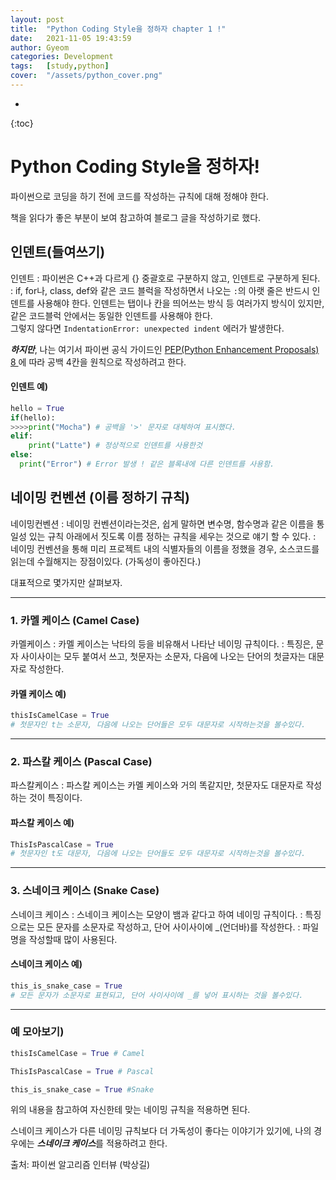 ```yaml
---
layout: post
title:  "Python Coding Style을 정하자 chapter 1 !"
date:   2021-11-05 19:43:59
author: Gyeom
categories: Development
tags:	[study,python]
cover:  "/assets/python_cover.png"
---
```

- 
{:toc}

# Python Coding Style을 정하자!

파이썬으로 코딩을 하기 전에 코드를 작성하는 규칙에 대해 정해야 한다.  

책을 읽다가 좋은 부분이 보여 참고하여 블로그 글을 작성하기로 했다. 

## 인덴트(들여쓰기)

인덴트
: 파이썬은 C++과 다르게 {} 중괄호로 구분하지 않고, 인덴트로 구분하게 된다.  
: if, for나, class, def와 같은 코드 블럭을 작성하면서 나오는 <code>:</code>의 아랫 줄은 반드시 인덴트를 사용해야 한다. 인덴트는 탭이나 칸을 띄어쓰는 방식 등 여러가지 방식이 있지만, 같은 코드블럭 안에서는 동일한 인덴트를 사용해야 한다.  
그렇지 않다면 <code>IndentationError: unexpected indent</code> 에러가 발생한다.

***하지만***,  나는 여기서 파이썬 공식 가이드인 <a href="https://www.python.org/dev/peps/pep-0008/">PEP(Python Enhancement Proposals) 8 </a>에 따라 공백 4칸을 원칙으로 작성하려고 한다.

#### 인덴트 예)

``` python
hello = True
if(hello):
>>>>print("Mocha") # 공백을 '>' 문자로 대체하여 표시했다.
elif:
    print("Latte") # 정상적으로 인덴트를 사용한것
else:
  print("Error") # Error 발생 ! 같은 블록내에 다른 인덴트를 사용함. 
```

## 네이밍 컨벤션 (이름 정하기 규칙)

네이밍컨벤션
: 네이밍 컨벤션이라는것은, 쉽게 말하면 변수명, 함수명과 같은 이름을 통일성 있는 규칙 아래에서 짓도록 이름 정하는 규칙을 세우는 것으로 얘기 할 수 있다.
: 네이밍 컨벤션을 통해 미리 프로젝트 내의 식별자들의 이름을 정했을 경우, 소스코드를 읽는데 수월해지는 장점이있다. (가독성이 좋아진다.)
  
대표적으로 몇가지만 살펴보자.
<hr>

### 1. 카멜 케이스 (Camel Case)
카멜케이스
: 카멜 케이스는 낙타의 등을 비유해서 나타난 네이밍 규칙이다.
: 특징은, 문자 사이사이는 모두 붙여서 쓰고, 첫문자는 소문자, 다음에 나오는 단어의 첫글자는 대문자로 작성한다.

#### 카멜 케이스 예)
``` python
thisIsCamelCase = True 
# 첫문자인 t는 소문자, 다음에 나오는 단어들은 모두 대문자로 시작하는것을 볼수있다.
```
<hr>

### 2. 파스칼 케이스 (Pascal Case)
파스칼케이스
: 파스칼 케이스는 카멜 케이스와 거의 똑같지만, 첫문자도 대문자로 작성하는 것이 특징이다.

#### 파스칼 케이스 예)
``` python
ThisIsPascalCase = True 
# 첫문자인 t도 대문자, 다음에 나오는 단어들도 모두 대문자로 시작하는것을 볼수있다.
```
<hr>

### 3. 스네이크 케이스 (Snake Case)
스네이크 케이스
: 스네이크 케이스는 모양이 뱀과 같다고 하여 네이밍 규칙이다.
: 특징으로는 모든 문자를 소문자로 작성하고, 단어 사이사이에 _(언더바)를 작성한다.
: 파일 명을 작성할때 많이 사용된다.  

#### 스네이크 케이스 예)
``` python
this_is_snake_case = True 
# 모든 문자가 소문자로 표현되고, 단어 사이사이에 _를 넣어 표시하는 것을 볼수있다.
```
<hr>

### 예 모아보기)
``` python
thisIsCamelCase = True # Camel

ThisIsPascalCase = True # Pascal

this_is_snake_case = True #Snake
```
  
위의 내용을 참고하여 자신한테 맞는 네이밍 규칙을 적용하면 된다.
  
스네이크 케이스가 다른 네이밍 규칙보다 더 가독성이 좋다는 이야기가 있기에, 
나의 경우에는 ***스네이크 케이스***를 적용하려고 한다.
  
  

  
출처: 파이썬 알고리즘 인터뷰 (박상길)